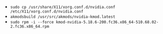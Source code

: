 - `sudo cp /usr/share/X11/xorg.conf.d/nvidia.conf /etc/X11/xorg.conf.d/nvidia.conf`
- `akmodsbuild /usr/src/akmods/nvidia-kmod.latest`
- `sudo rpm -i --force kmod-nvidia-5.18.6-200.fc36.x86_64-510.68.02-2.fc36.x86_64.rpm`
